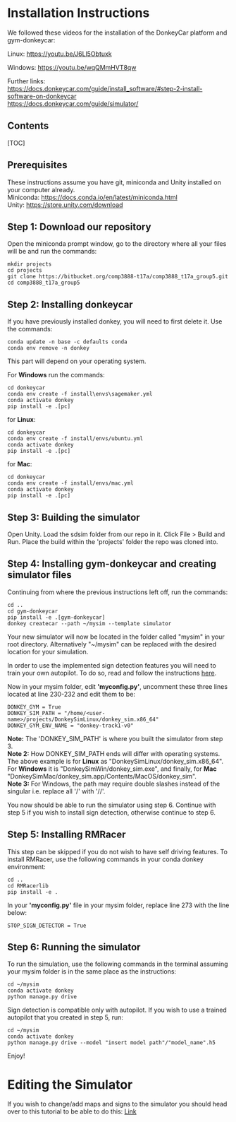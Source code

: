# Installation Instructions

We followed these videos for the installation of the DonkeyCar platform and gym-donkeycar:

Linux: https://youtu.be/J6Ll5Obtuxk

Windows: https://youtu.be/wqQMmHVT8qw

Further links:  
https://docs.donkeycar.com/guide/install_software/#step-2-install-software-on-donkeycar  
https://docs.donkeycar.com/guide/simulator/

## Contents

[TOC]

## Prerequisites
These instructions assume you have git, miniconda and Unity installed on your computer already.  
Miniconda: https://docs.conda.io/en/latest/miniconda.html  
Unity: https://store.unity.com/download

## Step 1: Download our repository

Open the miniconda prompt window, go to the directory where all your files will be and run the commands:

```
mkdir projects
cd projects
git clone https://bitbucket.org/comp3888-t17a/comp3888_t17a_group5.git
cd comp3888_t17a_group5
```

## Step 2: Installing donkeycar

If you have previously installed donkey, you will need to first delete it. Use the commands:
```
conda update -n base -c defaults conda
conda env remove -n donkey
```

This part will depend on your operating system.

For **Windows** run the commands:
```
cd donkeycar
conda env create -f install\envs\sagemaker.yml
conda activate donkey
pip install -e .[pc]
```

for **Linux**:
```
cd donkeycar
conda env create -f install/envs/ubuntu.yml
conda activate donkey
pip install -e .[pc]
```

for **Mac**:
```
cd donkeycar
conda env create -f install/envs/mac.yml
conda activate donkey
pip install -e .[pc]
```

## Step 3: Building the simulator

Open Unity. Load the sdsim folder from our repo in it. Click File > Build and Run. Place the build within the 'projects' folder the repo was cloned into.

## Step 4: Installing gym-donkeycar and creating simulator files
Continuing from where the previous instructions left off, run the commands:
```
cd ..
cd gym-donkeycar
pip install -e .[gym-donkeycar]
donkey createcar --path ~/mysim --template simulator
```
Your new simulator will now be located in the folder called "mysim" in your root directory. Alternatively "~/mysim" can be replaced with the desired location for your simulation.

In order to use the implemented sign detection features you will need to train your own autopilot. To do so, read and follow the instructions [here](https://docs.donkeycar.com/guide/train_autopilot/).

Now in your mysim folder, edit **'myconfig.py'**, uncomment these three lines located at line 230-232 and edit them to be:
```
DONKEY_GYM = True
DONKEY_SIM_PATH = "/home/<user-name>/projects/DonkeySimLinux/donkey_sim.x86_64"
DONKEY_GYM_ENV_NAME = "donkey-track1-v0"
```
**Note:** The 'DONKEY_SIM_PATH' is where you built the simulator from step 3.  
**Note 2:** How DONKEY_SIM_PATH ends will differ with operating systems. The above example is for **Linux** as "DonkeySimLinux/donkey_sim.x86_64". For **Windows** it is "DonkeySimWin/donkey_sim.exe", and finally, for **Mac** "DonkeySimMac/donkey_sim.app/Contents/MacOS/donkey_sim".  
**Note 3:** For Windows, the path may require double slashes instead of the singular i.e. replace all '/' with '//'.  


You now should be able to run the simulator using step 6. Continue with step 5 if you wish to install sign detection, otherwise continue to step 6.

## Step 5: Installing RMRacer
This step can be skipped if you do not wish to have self driving features. To install RMRacer, use the following commands in your conda donkey environment:

```
cd ..
cd RMRacerlib
pip install -e .
```

In your **'myconfig.py'**  file in your mysim folder, replace line 273 with the line below:
```python3
STOP_SIGN_DETECTOR = True
```

## Step 6: Running the simulator

To run the simulation, use the following commands in the terminal assuming your mysim folder is in the same place as the instructions:

```
cd ~/mysim
conda activate donkey
python manage.py drive

```
Sign detection is compatible only with autopilot. If you wish to use a trained autopilot that you created in step 5, run:

```
cd ~/mysim
conda activate donkey
python manage.py drive --model "insert model path"/"model_name".h5
```
Enjoy!


# Editing the Simulator
If you wish to change/add maps and signs to the simulator you should head over to this tutorial to be able to do this: [Link](https://bitbucket.org/comp3888-t17a/comp3888_t17a_group5/wiki/Map%20implementation)